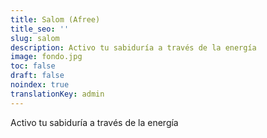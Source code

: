 ```yaml
---
title: Salom (Afree)
title_seo: ''
slug: salom
description: Activo tu sabiduría a través de la energía
image: fondo.jpg
toc: false
draft: false
noindex: true
translationKey: admin
---
```

Activo tu sabiduría a través de la energía
